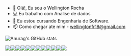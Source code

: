 - 👋 Olá!, Eu sou o Wellington Rocha
- 💻 Eu trabalho com Analise de dados
- 🌱 Eu estou cursando Engenharia de Software.
- 📫 Como chegar ate mim - wellingtonfr18@gmail.com

![Anurag's GitHub stats](https://github-readme-stats.vercel.app/api?username=wellington-rocha&show_icons=true&theme=dark)

<div>
<a href="https://www.youtube.com/@wellingtonrocha1386 target="_blank"><img src="https://img.shields.io/badge/WhatsApp-25D366?style=for-the-badge&logo=whatsapp&logoColor=white
<a href="https://www.youtube.com/@wellingtonrocha1386 target="_blank"><img src="https://img.shields.io/badge/Gmail-D14836?style=for-the-badge&logo=gmail&logoColor=white
<a href="https://www.youtube.com/@wellingtonrocha1386 target="_blank"><img src="https://img.shields.io/badge/LinkedIn-0077B5?style=for-the-badge&logo=linkedin&logoColor=white
<a href="https://www.youtube.com/@wellingtonrocha1386 target="_blank"><img src="https://img.shields.io/badge/Instagram-E4405F?style=for-the-badge&logo=instagram&logoColor=white
<a href="https://www.youtube.com/@wellingtonrocha1386 target="_blank"><img src="https://img.shields.io/badge/Gmail-D14836?style=for-the-badge&logo=gmail&logoColor=white
<a href="https://www.youtube.com/@wellingtonrocha1386 target="_blank"><img src="https://img.shields.io/badge/YouTube-FF0000?style=for-the-badge&logo=youtube&logoColor=white</div>
<a href="https://www.youtube.com/@wellingtonrocha1386 target="_blank"><img src="https://img.shields.io/badge/WhatsApp-25D366?style=for-the-badge&logo=whatsapp&logoColor=white
<a href="https://www.youtube.com/@wellingtonrocha1386 target="_blank"><img src="https://img.shields.io/badge/Gmail-D14836?style=for-the-badge&logo=gmail&logoColor=white
<a href="https://www.youtube.com/@wellingtonrocha1386 target="_blank"><img src="https://img.shields.io/badge/LinkedIn-0077B5?style=for-the-badge&logo=linkedin&logoColor=white
<a href="https://www.instagram.com/wellington_frocha/ target="_blank"><img src="https://img.shields.io/badge/Instagram-E4405F?style=for-the-badge&logo=instagram&logoColor=white
<a href="https://wellingtonfr18@gmail.com target="_blank"><img src="https://img.shields.io/badge/Gmail-D14836?style=for-the-badge&logo=gmail&logoColor=white"
<a href="https://www.youtube.com/@wellingtonrocha1386 target="_blank"><img src="https://img.shields.io/badge/YouTube-FF0000?style=for-the-badge&logo=youtube&logoColor=white"
</div>
